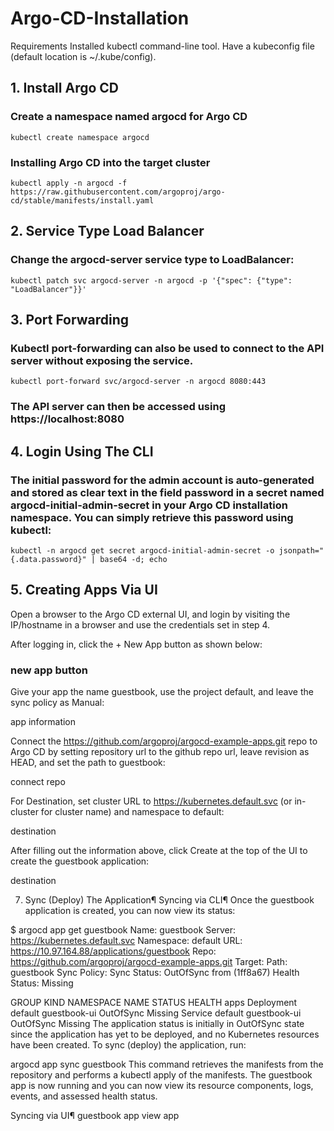 # Argo-CD-Installation
Requirements
Installed kubectl command-line tool.
Have a kubeconfig file (default location is ~/.kube/config).

## 1. Install Argo CD
### Create a namespace named argocd for Argo CD
```
kubectl create namespace argocd
```
### Installing Argo CD into the target cluster
```
kubectl apply -n argocd -f https://raw.githubusercontent.com/argoproj/argo-cd/stable/manifests/install.yaml
```
## 2. Service Type Load Balancer

### Change the argocd-server service type to LoadBalancer:
```
kubectl patch svc argocd-server -n argocd -p '{"spec": {"type": "LoadBalancer"}}'
```
## 3. Port Forwarding
### Kubectl port-forwarding can also be used to connect to the API server without exposing the service.
```
kubectl port-forward svc/argocd-server -n argocd 8080:443
```
### The API server can then be accessed using https://localhost:8080
## 4. Login Using The CLI
### The initial password for the admin account is auto-generated and stored as clear text in the field password in a secret named argocd-initial-admin-secret in your Argo CD installation namespace. You can simply retrieve this password using kubectl:
```
kubectl -n argocd get secret argocd-initial-admin-secret -o jsonpath="{.data.password}" | base64 -d; echo
```
## 5. Creating Apps Via UI
Open a browser to the Argo CD external UI, and login by visiting the IP/hostname in a browser and use the credentials set in step 4.

After logging in, click the + New App button as shown below:

### new app button

Give your app the name guestbook, use the project default, and leave the sync policy as Manual:

app information

Connect the https://github.com/argoproj/argocd-example-apps.git repo to Argo CD by setting repository url to the github repo url, leave revision as HEAD, and set the path to guestbook:

connect repo

For Destination, set cluster URL to https://kubernetes.default.svc (or in-cluster for cluster name) and namespace to default:

destination

After filling out the information above, click Create at the top of the UI to create the guestbook application:

destination

7. Sync (Deploy) The Application¶
Syncing via CLI¶
Once the guestbook application is created, you can now view its status:


$ argocd app get guestbook
Name:               guestbook
Server:             https://kubernetes.default.svc
Namespace:          default
URL:                https://10.97.164.88/applications/guestbook
Repo:               https://github.com/argoproj/argocd-example-apps.git
Target:
Path:               guestbook
Sync Policy:        <none>
Sync Status:        OutOfSync from  (1ff8a67)
Health Status:      Missing

GROUP  KIND        NAMESPACE  NAME          STATUS     HEALTH
apps   Deployment  default    guestbook-ui  OutOfSync  Missing
       Service     default    guestbook-ui  OutOfSync  Missing
The application status is initially in OutOfSync state since the application has yet to be deployed, and no Kubernetes resources have been created. To sync (deploy) the application, run:


argocd app sync guestbook
This command retrieves the manifests from the repository and performs a kubectl apply of the manifests. The guestbook app is now running and you can now view its resource components, logs, events, and assessed health status.

Syncing via UI¶
guestbook app view app
